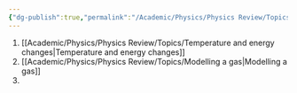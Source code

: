 ```yaml
---
{"dg-publish":true,"permalink":"/Academic/Physics/Physics Review/Topics/Thermal physics/"}
---
```


1. [[Academic/Physics/Physics Review/Topics/Temperature and energy changes\|Temperature and energy changes]] 
2. [[Academic/Physics/Physics Review/Topics/Modelling a gas\|Modelling a gas]] 
3. 